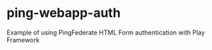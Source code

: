 ping-webapp-auth
================

Example of using PingFederate HTML Form authentication with Play Framework
